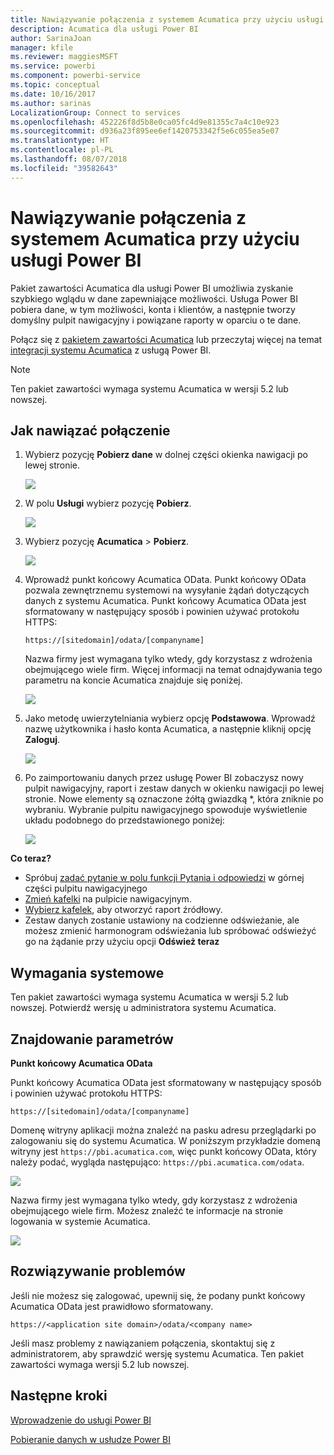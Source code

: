 ```yaml
---
title: Nawiązywanie połączenia z systemem Acumatica przy użyciu usługi Power BI
description: Acumatica dla usługi Power BI
author: SarinaJoan
manager: kfile
ms.reviewer: maggiesMSFT
ms.service: powerbi
ms.component: powerbi-service
ms.topic: conceptual
ms.date: 10/16/2017
ms.author: sarinas
LocalizationGroup: Connect to services
ms.openlocfilehash: 452226f8d5b8e0ca05fc4d9e81355c7a4c10e923
ms.sourcegitcommit: d936a23f895ee6ef1420753342f5e6c055ea5e07
ms.translationtype: HT
ms.contentlocale: pl-PL
ms.lasthandoff: 08/07/2018
ms.locfileid: "39582643"
---
```

# <a name="connect-to-acumatica-with-power-bi"></a>Nawiązywanie połączenia z systemem Acumatica przy użyciu usługi Power BI
Pakiet zawartości Acumatica dla usługi Power BI umożliwia zyskanie szybkiego wglądu w dane zapewniające możliwości. Usługa Power BI pobiera dane, w tym możliwości, konta i klientów, a następnie tworzy domyślny pulpit nawigacyjny i powiązane raporty w oparciu o te dane.

Połącz się z [pakietem zawartości Acumatica](https://app.powerbi.com/getdata/services/acumatica) lub przeczytaj więcej na temat [integracji systemu Acumatica](https://powerbi.microsoft.com/integrations/acumatica) z usługą Power BI.

>[!NOTE]
>Ten pakiet zawartości wymaga systemu Acumatica w wersji 5.2 lub nowszej.

## <a name="how-to-connect"></a>Jak nawiązać połączenie
1. Wybierz pozycję **Pobierz dane** w dolnej części okienka nawigacji po lewej stronie.
   
   ![](media/service-connect-to-acumatica/getdata3.png)
2. W polu **Usługi** wybierz pozycję **Pobierz**.
   
   ![](media/service-connect-to-acumatica/getdata2.png)
3. Wybierz pozycję **Acumatica** \> **Pobierz**.
   
   ![](media/service-connect-to-acumatica/acumatica.png)
4. Wprowadź punkt końcowy Acumatica OData. Punkt końcowy OData pozwala zewnętrznemu systemowi na wysyłanie żądań dotyczących danych z systemu Acumatica. Punkt końcowy Acumatica OData jest sformatowany w następujący sposób i powinien używać protokołu HTTPS:
   
     `https://[sitedomain]/odata/[companyname]`
   
   Nazwa firmy jest wymagana tylko wtedy, gdy korzystasz z wdrożenia obejmującego wiele firm. Więcej informacji na temat odnajdywania tego parametru na koncie Acumatica znajduje się poniżej.
   
   ![](media/service-connect-to-acumatica/parameters.png)
5. Jako metodę uwierzytelniania wybierz opcję **Podstawowa**. Wprowadź nazwę użytkownika i hasło konta Acumatica, a następnie kliknij opcję **Zaloguj**.
   
    ![](media/service-connect-to-acumatica/creds2.png)
6. Po zaimportowaniu danych przez usługę Power BI zobaczysz nowy pulpit nawigacyjny, raport i zestaw danych w okienku nawigacji po lewej stronie. Nowe elementy są oznaczone żółtą gwiazdką \*, która zniknie po wybraniu. Wybranie pulpitu nawigacyjnego spowoduje wyświetlenie układu podobnego do przedstawionego poniżej:
   
    ![](media/service-connect-to-acumatica/dashboard.png)

**Co teraz?**

* Spróbuj [zadać pytanie w polu funkcji Pytania i odpowiedzi](power-bi-q-and-a.md) w górnej części pulpitu nawigacyjnego
* [Zmień kafelki](service-dashboard-edit-tile.md) na pulpicie nawigacyjnym.
* [Wybierz kafelek](service-dashboard-tiles.md), aby otworzyć raport źródłowy.
* Zestaw danych zostanie ustawiony na codzienne odświeżanie, ale możesz zmienić harmonogram odświeżania lub spróbować odświeżyć go na żądanie przy użyciu opcji **Odśwież teraz**

## <a name="system-requirements"></a>Wymagania systemowe
Ten pakiet zawartości wymaga systemu Acumatica w wersji 5.2 lub nowszej. Potwierdź wersję u administratora systemu Acumatica.

## <a name="finding-parameters"></a>Znajdowanie parametrów
**Punkt końcowy Acumatica OData**

Punkt końcowy Acumatica OData jest sformatowany w następujący sposób i powinien używać protokołu HTTPS:

    https://[sitedomain]/odata/[companyname]

Domenę witryny aplikacji można znaleźć na pasku adresu przeglądarki po zalogowaniu się do systemu Acumatica. W poniższym przykładzie domeną witryny jest `https://pbi.acumatica.com`, więc punkt końcowy OData, który należy podać, wygląda następująco: `https://pbi.acumatica.com/odata`.

 ![](media/service-connect-to-acumatica/url.png)

Nazwa firmy jest wymagana tylko wtedy, gdy korzystasz z wdrożenia obejmującego wiele firm. Możesz znaleźć te informacje na stronie logowania w systemie Acumatica.

![](media/service-connect-to-acumatica/signin2.png)

## <a name="troubleshooting"></a>Rozwiązywanie problemów
Jeśli nie możesz się zalogować, upewnij się, że podany punkt końcowy Acumatica OData jest prawidłowo sformatowany.

    https://<application site domain>/odata/<company name>

Jeśli masz problemy z nawiązaniem połączenia, skontaktuj się z administratorem, aby sprawdzić wersję systemu Acumatica. Ten pakiet zawartości wymaga wersji 5.2 lub nowszej.

## <a name="next-steps"></a>Następne kroki
[Wprowadzenie do usługi Power BI](service-get-started.md)

[Pobieranie danych w usłudze Power BI](service-get-data.md)

